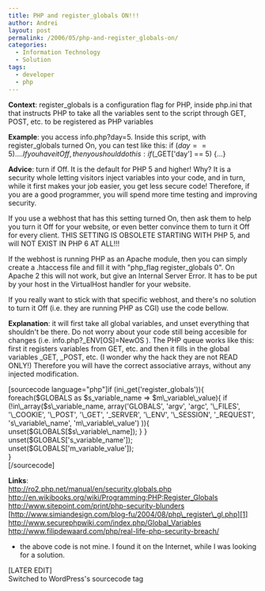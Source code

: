 ```yaml
---
title: PHP and register_globals ON!!!
author: Andrei
layout: post
permalink: /2006/05/php-and-register_globals-on/
categories:
  - Information Technology
  - Solution
tags:
  - developer
  - php
---
```

**Context**: register_globals is a configuration flag for PHP, inside php.ini that that instructs PHP to take all the variables sent to the script through GET, POST, etc. to be registered as PHP variables

**Example**: you access info.php?day=5. Inside this script, with register\_globals turned On, you can test like this: if ($day == 5) {…}. If you have it Off, then you should do this: if ($\_GET['day'] == 5) {…}

**Advice**: turn if Off. It is the default for PHP 5 and higher! Why? It is a security whole letting visitors inject variables into your code, and in turn, while it first makes your job easier, you get less secure code! Therefore, if you are a good programmer, you will spend more time testing and improving security.

If you use a webhost that has this setting turned On, then ask them to help you turn it Off for your website, or even better convince them to turn it Off for every client. THIS SETTING IS OBSOLETE STARTING WITH PHP 5, and will NOT EXIST IN PHP 6 AT ALL!!!

If the webhost is running PHP as an Apache module, then you can simply create a .htaccess file and fill it with "php\_flag register\_globals 0". On Apache 2 this will not work, but give an Internal Server Error. It has to be put by your host in the VirtualHost handler for your website.

If you really want to stick with that specific webhost, and there's no solution to turn it Off (i.e. they are running PHP as CGI) use the code bellow.

**Explanation**: it will first take all global variables, and unset everything that shouldn't be there. Do not worry about your code still being accesible for changes (i.e. info.php?\_ENV[OS]=NewOS ). The PHP queue works like this: first it registers variables from GET, etc. and then it fills in the global variables \_GET, _POST, etc. (I wonder why the hack they are not READ ONLY!) Therefore you will have the correct associative arrays, without any injected modification.

[sourcecode language="php"]if (ini\_get('register\_globals')){  
foreach($GLOBALS as $s\_variable\_name => $m\_variable\_value){  
if (!in\_array($s\_variable_name, array('GLOBALS', 'argv',  
'argc', '\_FILES', '\_COOKIE', '\_POST', '\_GET', '_SERVER',  
'\_ENV', '\_SESSION', '_REQUEST',  
's\_variable\_name', 'm\_variable\_value')  
)){  
unset($GLOBALS[$s\_variable\_name]);  
}  
}  
unset($GLOBALS['s\_variable\_name']);  
unset($GLOBALS['m\_variable\_value']);  
}  
[/sourcecode]

**Links**:  
<http://ro2.php.net/manual/en/security.globals.php>  
<http://en.wikibooks.org/wiki/Programming:PHP:Register_Globals>  
<http://www.sitepoint.com/print/php-security-blunders>  
[http://www.simiandesign.com/blog-fu/2004/08/php\_register\_gl.php][1]  
<http://www.securephpwiki.com/index.php/Global_Variables>  
<http://www.filipdewaard.com/php/real-life-php-security-breach/>

* the above code is not mine. I found it on the Internet, while I was looking for a solution.

[LATER EDIT]  
Switched to WordPress's sourcecode tag

 [1]: http://www.simiandesign.com/blog-fu/2004/08/php_register_gl.php